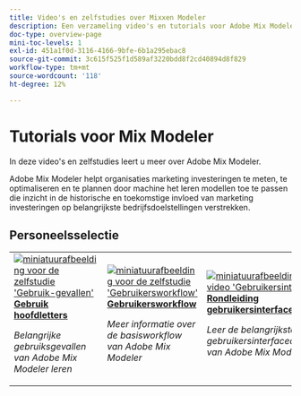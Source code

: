 ```yaml
---
title: Video's en zelfstudies over Mixxen Modeler
description: Een verzameling video's en tutorials voor Adobe Mix Modeler.
doc-type: overview-page
mini-toc-levels: 1
exl-id: 451a1f0d-3116-4166-9bfe-6b1a295ebac8
source-git-commit: 3c615f525f1d589af3220bdd8f2cd40894d8f829
workflow-type: tm+mt
source-wordcount: '118'
ht-degree: 12%

---
```


# Tutorials voor Mix Modeler

In deze video&#39;s en zelfstudies leert u meer over Adobe Mix Modeler.

Adobe Mix Modeler helpt organisaties marketing investeringen te meten, te optimaliseren en te plannen door machine het leren modellen toe te passen die inzicht in de historische en toekomstige invloed van marketing investeringen op belangrijkste bedrijfsdoelstellingen verstrekken.


<div id="recs-overview-body-1"></div>
<div id="recs-overview-body-2"></div>
<div id="recs-overview-body-3"></div>
<div id="recs-overview-body-4"></div>
<div id="recs-overview-body-5"></div>
<div id="recs-overview-body-6"></div>

## Personeelsselectie

<div id="staff-picks-section">
<table style="margin-top: 0 !important">
<tr>
  <td>
    <a href="intro/use-cases.md">
      <img alt="miniatuurafbeelding voor de zelfstudie &apos;Gebruik-gevallen&apos;" src="https://video.tv.adobe.com/v/3424857?format=jpeg" />
    </a>
    <div>
      <a href="intro/use-cases.md">
    <strong>Gebruik hoofdletters</strong>
    </a>
    </div>
    <p>
    <em>Belangrijke gebruiksgevallen van Adobe Mix Modeler leren</em>
    <p>
  </td>
  <td>
    <a href="intro/user-workflow.md">
      <img alt="miniatuurafbeelding voor de zelfstudie &apos;Gebruikersworkflow&apos;" src="https://video.tv.adobe.com/v/3424854?format=jpeg" />
    </a>
    <div>
      <a href="intro/user-workflow.md">
    <strong>Gebruikersworkflow</strong>
    </a>
    </div>
    <p>
    <em>Meer informatie over de basisworkflow van Adobe Mix Modeler</em>
    <p>
  </td>
  <td>
    <a href="intro/user-interface-tour.md">
      <img alt="miniatuurafbeelding voor de video &apos;Gebruikersinterface tour&apos;" src="https://video.tv.adobe.com/v/3424851?format=jpeg" />
    </a>
    <div>
      <a href="intro/user-interface-tour.md">
    <strong>Rondleiding gebruikersinterface</strong>
    </a>
    </div>
    <p>
    <em>Leer de belangrijkste gebruikersinterfacecomponenten van Adobe Mix Modeler</em>
    <p>
  </td>
</tr>
</table>

</div>
